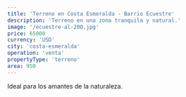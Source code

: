 ```yaml
---
title: 'Terreno en Costa Esmeralda - Barrio Ecuestre'
description: 'Terreno en una zona tranquila y natural.'
image: '/ecuestre-al-200.jpg'
price: 65000
currency: 'USD'
city: 'costa-esmeralda'
operation: 'venta'
propertyType: 'terreno'
area: 950
---
```


Ideal para los amantes de la naturaleza.
